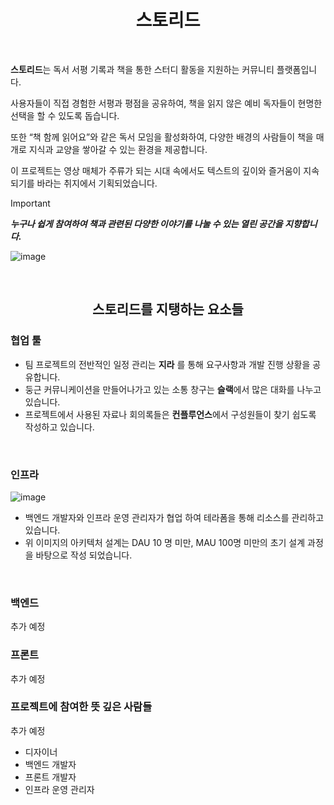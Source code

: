 <h1 align="middle">스토리드</h1>

<br>

**스토리드**는 독서 서평 기록과 책을 통한 스터디 활동을 지원하는 커뮤니티 플랫폼입니다.

사용자들이 직접 경험한 서평과 평점을 공유하여, 책을 읽지 않은 예비 독자들이 현명한 선택을 할 수 있도록 돕습니다.

또한 “책 함께 읽어요”와 같은 독서 모임을 활성화하여, 다양한 배경의 사람들이 책을 매개로 지식과 교양을 쌓아갈 수 있는 환경을 제공합니다.

이 프로젝트는 영상 매체가 주류가 되는 시대 속에서도 텍스트의 깊이와 즐거움이 지속되기를 바라는 취지에서 기획되었습니다. 

> [!IMPORTANT]
> ***누구나 쉽게 참여하여 책과 관련된 다양한 이야기를 나눌 수 있는 열린 공간을 지향합니다.***

![image](https://github.com/user-attachments/assets/80fccf21-3584-4c6e-9fe8-ccfc52224df0)


</br>

<h2 align="middle">스토리드를 지탱하는 요소들</h2>

### 협업 툴

- 팀 프로젝트의 전반적인 일정 관리는 **지라** 를 통해 요구사항과 개발 진행 상황을 공유합니다.
- 둥근 커뮤니케이션을 만들어나가고 있는 소통 창구는 **슬랙**에서 많은 대화를 나누고 있습니다.
- 프로젝트에서 사용된 자료나 회의록들은 **컨플루언스**에서 구성원들이 찾기 쉽도록 작성하고 있습니다.


<br>

### 인프라

![image](https://github.com/user-attachments/assets/c870e2b7-5a07-46aa-a6c4-0f143f0f635c)


- 백엔드 개발자와 인프라 운영 관리자가 협업 하여 테라폼을 통해 리소스를 관리하고 있습니다.
- 위 이미지의 아키텍처 설계는 DAU 10 명 미만, MAU 100명 미만의 초기 설계 과정을 바탕으로 작성 되었습니다.

</br>

### 백엔드

추가 예정

### 프론트

추가 예정

### 프로젝트에 참여한 뜻 깊은 사람들

추가 예정

- 디자이너
- 백엔드 개발자
- 프론트 개발자
- 인프라 운영 관리자
